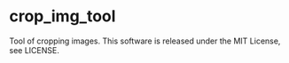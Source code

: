 # crop_img_tool
Tool of cropping images.
This software is released under the MIT License, see LICENSE.
